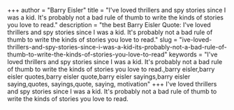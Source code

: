 +++
author = "Barry Eisler"
title = "I've loved thrillers and spy stories since I was a kid. It's probably not a bad rule of thumb to write the kinds of stories you love to read."
description = "the best Barry Eisler Quote: I've loved thrillers and spy stories since I was a kid. It's probably not a bad rule of thumb to write the kinds of stories you love to read."
slug = "ive-loved-thrillers-and-spy-stories-since-i-was-a-kid-its-probably-not-a-bad-rule-of-thumb-to-write-the-kinds-of-stories-you-love-to-read"
keywords = "I've loved thrillers and spy stories since I was a kid. It's probably not a bad rule of thumb to write the kinds of stories you love to read.,barry eisler,barry eisler quotes,barry eisler quote,barry eisler sayings,barry eisler saying,quotes, sayings,quote, saying, motivation"
+++
I've loved thrillers and spy stories since I was a kid. It's probably not a bad rule of thumb to write the kinds of stories you love to read.
